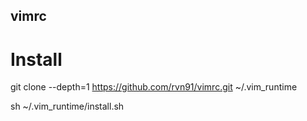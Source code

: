 ## vimrc

# Install

git clone --depth=1 https://github.com/rvn91/vimrc.git ~/.vim_runtime

sh ~/.vim_runtime/install.sh

